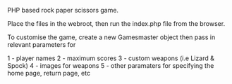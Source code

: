 PHP based rock paper scissors game.

Place the files in the webroot, then run the index.php file from the browser.

To customise the game, create a new Gamesmaster object then pass in relevant parameters for 

1 - player names
2 - maximum scores 
3 - custom weapons (i.e Lizard & Spock)
4 - images for weapons 
5 - other paramaters for specifying the home page, return page, etc


